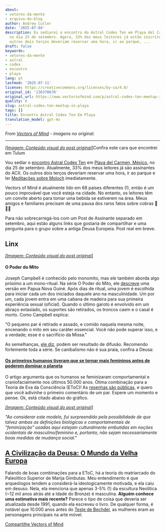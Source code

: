 ```yaml
---
about:
- vetores-da-mente
- arquivo-do-blog
author: Andrew Cutler
date: '2025-07-04'
description: Eu sediarei o encontro do Astral Codex Ten em Playa del Carmen, México,
  no dia 25 de setembro. Agora, 33% dos meus leitores já estão inscritos no ACX. Os
  outros dois terços deveriam reservar uma hora, ir ao parque, ...
draft: false
keywords:
- vetores-da-mente
- astral
- codex
- encontro
- playa
lang: pt
lastmod: '2025-07-11'
license: https://creativecommons.org/licenses/by-sa/4.0/
original_id: '136370670'
original_url: https://www.vectorsofmind.com/p/astral-codex-ten-meetup-in-playa
quality: 6
slug: astral-codex-ten-meetup-in-playa
tags: []
title: Encontro Astral Codex Ten Em Playa
translation_model: gpt-4o
---
```


*From [Vectors of Mind](https://www.vectorsofmind.com/p/astral-codex-ten-meetup-in-playa) - imagens no original.*

---

[*[Imagem: Conteúdo visual do post original]*](https://substackcdn.com/image/fetch/$s_!tZtG!,f_auto,q_auto:good,fl_progressive:steep/https%3A%2F%2Fsubstack-post-media.s3.amazonaws.com%2Fpublic%2Fimages%2F2e81d7f0-df3d-4c8e-945e-338304ba09fe_6000x4000.jpeg)Confira este cara que encontrei em Tulum

Vou sediar o [encontro Astral Codex Ten](https://astralcodexten.substack.com/i/136380189/mexico) em [Playa del Carmen, México](https://www.instagram.com/mexican.street.art/), no dia 25 de setembro. Atualmente, 33% dos meus leitores já são assinantes do ACX. Os outros dois terços deveriam reservar uma hora, ir ao parque e ler [Meditações sobre Moloch](https://slatestarcodex.com/2014/07/30/meditations-on-moloch/) imediatamente.

Vectors of Mind é atualmente lido em 68 países diferentes (!), então é um pouco improvável que você esteja na cidade. No entanto, os leitores têm um convite aberto para tomar uma bebida se estiverem na área. Meus amigos e familiares precisam de uma pausa dos raros fatos sobre cobras 🐍🐍🐍

Para não sobrecarregá-los com um Post de Assinante separado em setembro, aqui estão alguns links que gostaria de compartilhar e uma pergunta para o grupo sobre a antiga Deusa Europeia. Post real em breve.

## Linx

[*[Imagem: Conteúdo visual do post original]*](https://substackcdn.com/image/fetch/$s_!M1dP!,f_auto,q_auto:good,fl_progressive:steep/https%3A%2F%2Fsubstack-post-media.s3.amazonaws.com%2Fpublic%2Fimages%2F792d4212-5361-4ac9-91a8-6b38bc044c92_1344x896.png)

#### O Poder do Mito

Joseph Campbell é conhecido pelo monomito, mas ele também aborda algo próximo a um mono-ritual. Na série O Poder do Mito, ele [descreve](https://youtu.be/hEqR73j_oMY?si=cFBkyC8X-6yQB_yt&t=1016) uma versão em Papua Nova Guiné. Após dias de ritual, uma jovem é escolhida para iniciar cada um dos iniciados daquele ano na masculinidade. Um por um, cada jovem entra em uma cabana de madeira para sua primeira experiência sexual (oficial). Quando o último garoto é envolvido em um abraço extasiado, os suportes são retirados, os troncos caem e o casal é morto. Como Campbell explica:

"O pequeno par é retirado e assado, e comido naquela mesma noite, encenando o mito em seu caráter essencial. Você não pode superar isso, e a verdade; esse é o sacrifício da Missa."

As semelhanças, [ele diz](https://youtu.be/hEqR73j_oMY?si=59PGfZhr5aubaZVh&t=934), podem ser resultado de difusão. Recomendo fortemente toda a série. Se canibalismo não é sua praia, confira a Deusa:

#### [Os primeiros humanos tiveram que se tornar mais femininos antes de poderem dominar o planeta](https://theconversation.com/early-humans-had-to-become-more-feminine-before-they-could-dominate-the-planet-42952#)

O artigo argumenta que os humanos se feminizaram comportamental e craniofacialmente nos últimos 50.000 anos. Ótima combinação para a Teoria de Eva da Consciência (EToC)! As [resenhas são públicas](https://sci-hub.se/10.1086/677209), e quero que você adivinhe o primeiro comentário de um par. Espere um momento e pense. Ok, está citado abaixo do gráfico.

[*[Imagem: Conteúdo visual do post original]*](https://substackcdn.com/image/fetch/$s_!VkwB!,f_auto,q_auto:good,fl_progressive:steep/https%3A%2F%2Fsubstack-post-media.s3.amazonaws.com%2Fpublic%2Fimages%2F62185165-4f07-40b5-abf1-39979ac407ca_754x426.jpeg)

_"Ao considerar este modelo, fui surpreendido pela possibilidade de que talvez ambas as definições biológicas e comportamentais de "feminização" usadas aqui estejam culturalmente embutidas em noções ocidentais de masculino/feminino e, portanto, não sejam necessariamente boas medidas de mudança social."_

## **[A Civilização da Deusa: O Mundo da Velha Europa](https://www.amazon.com/Civilization-Goddess-World-Old-Europe/dp/0062508040)**

Falando de boas combinações para a EToC, há a teoria do matriarcado do Paleolítico Superior de Marija Gimbutas. Meu entendimento é que arqueólogos tendem a considerá-la ideologicamente motivada, e ela caiu em desuso. Nela, ela menciona que apenas 3-5% (!) da escultura Neolítica (~12 mil anos atrás até a Idade do Bronze) é masculina. **Alguém conhece uma estimativa mais recente?** Parece o tipo de coisa que deveria ser atualizada desde 1991, quando ela escreveu o livro. De qualquer forma, é notável que 10.000 anos antes do [Teste de Bechdel](https://en.wikipedia.org/wiki/Bechdel_test), as mulheres eram as personagens principais na arte móvel.

[Compartilhe Vectors of Mind](https://www.vectorsofmind.com/?action=share)